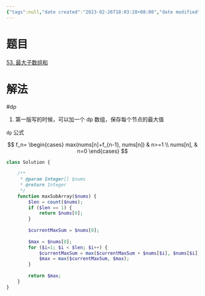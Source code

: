 ```yaml
---
{"tags":null,"date created":"2023-02-26T18:03:28+08:00","date modified":"2024-03-16T13:32:34+08:00","dg-publish":true,"view-date":"2024-03-16","view-count":1,"aliases":[],"permalink":"/card/leetcode-53. 最大子数组和/","dgPassFrontmatter":true,"noteIcon":"2","created":"2023-02-26T18:03:28+08:00","updated":"2024-03-16T13:32:34+08:00"}
---
```



# 题目

[53. 最大子数组和](https://leetcode-cn.com/problems/maximum-subarray/)

# 解法

#dp 
1. 第一版写的时候，可以加一个 dp 数组，保存每个节点的最大值

`dp` 公式

$$
f_n=
\begin{cases}
max(nums[n]+f_{n-1}, nums[n]) & n>=1 \\
nums[n], & n=0
\end{cases}
$$

```php
class Solution {
    
    /**
     * @param Integer[] $nums
     * @return Integer
     */
    function maxSubArray($nums) {
        $len = count($nums);
        if ($len == 1) {
            return $nums[0];
        }
        
        $currentMaxSum = $nums[0];
        
        $max = $nums[0];
        for ($i=1; $i < $len; $i++) {
            $currentMaxSum = max($currentMaxSum + $nums[$i], $nums[$i]);
            $max = max($currentMaxSum, $max);
        }
        
        return $max;
    }
}

```
